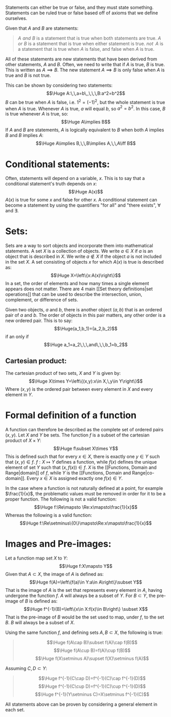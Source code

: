 Statements can either be true or false, and they must state something. Statements can be ruled true or false based off of axioms that we define ourselves.

Given that $A$ and $B$ are statements:
> $A\,\,and\,\,B$ is a statement that is true when both statements are true.
> $A\,\,or\,\,B$ is a statement that is true when either statement is true.
> $not\,\,\,A$ is a statement that is true when $A$ is false, and false when $A$ is true.

All of these statements are new statements that have been derived from other statements, $A$ and $B$. Often, we need to write that if $A$ is true, $B$ is true. This is written as $A\implies B$. The new statement $A\implies B$ is only false when $A$ is true and $B$ is not true.

This can be shown by considering two statements:
$$\Huge A:\,\,a=b\,,\,\,\,B:a^2=b^2$$
$B$ can be true when $A$ is false, i.e. $1^2=(-1)^2$, but the whole statement is true when $A$ is true. Whenever $A$ is true, $a$ will equal $b$, so $a^2=b^2$. In this case, $B$ is true whenever $A$ is true, so:
$$\Huge A\implies B$$
If $A$ and $B$ are statements, $A$ is logically equivalent to $B$ when both $A$ implies $B$ and $B$ implies $A$:
$$\Huge A\implies B,\,\,B\implies A,\,\,A\iff B$$

# Conditional statements:

Often, statements will depend on a variable, $x$. This is to say that a conditional statement's truth depends on $x$:
$$\Huge A(x)$$
$A(x)$ is true for some $x$ and false for other $x$. A conditional statement can become a statement by using the quantifiers "for all" and "there exists", $\forall$ and $\exists$.

# Sets:

Sets are a way to sort objects and incorporate them into mathematical statements. A set $X$ is a collection of objects. We write $a\in X$ if $a$ is an object that is described in $X$. We write $a\notin X$ if the object $a$ is not included in the set $X$. A set consisting of objects $x$ for which $A(x)$ is true is described as:
$$\Huge X=\left\{x:A(x)\right\}$$
In a set, the order of elements and how many times a single element appears does not matter. There are 4 main [[Set theory definitions|set operations]] that can be used to describe the intersection, union, complement, or difference of sets.

Given two objects, $a$ and $b$, there is another object $(a,b)$ that is an ordered pair of $a$ and $b$. The order of objects in this pair matters, any other order is a new ordered pair. This is to say:
$$\Huge(a_1,b_1)=(a_2,b_2)$$
if an only if
$$\Huge a_1=a_2\,\,\,and\,\,\,b_1=b_2$$

## Cartesian product:

The cartesian product of two sets, $X$ and $Y$ is given by:
$$\Huge X\times Y=\left\{(x,y):x\in X,\,y\in Y\right\}$$
Where $(x,y)$ is the ordered pair between every element in $X$ and every element in $Y$.

# Formal definition of a function

A function can therefore be described as the complete set of ordered pairs $(x,y)$. Let $X$ and $Y$ be sets. The function $f$ is a subset of the cartesian product of $X\times Y$:
$$\Huge f\subset X\times Y$$
This is defined such that for every $x\in X$, there is exactly one $y\in Y$ such that $(x,y)\in f$. $f:X\mapsto Y$ defines a function, while $f(x)$ defines the unique element of set $Y$ such that $(x,f(x))\in f$. $X$ is the [[Functions, Domain and Range|domain]] of $f$, while $Y$ is the [[Functions, Domain and Range|co-domain]]. Every $x\in X$ is assigned exactly one $f(x)\in Y$.

In the case where a function is not naturally defined at a point, for example $\frac{1}{x}$, the problematic values must be removed in order for it to be a proper function. The following is not a valid function:
$$\Huge f:\Re\mapsto \Re:x\mapsto\frac{1}{x}$$
Whereas the following is a valid function:
$$\Huge f:\Re\setminus\{0\}\mapsto\Re:x\mapsto\frac{1}{x}$$

# Images and Pre-images:

Let a function map set $X$ to $Y$:
$$\Huge f:X\mapsto Y$$
Given that $A\subset X$, the image of $A$ is defined as:
$$\Huge f(A)=\left\{f(a)\in Y:a\in A\right\}\subset Y$$
That is the image of $A$ is the set that represents every element in $A$, having undergone the function $f$. $A$ will always be a subset of $Y$. For $B\subset Y$, the pre-image of $B$ is defined as:
$$\Huge f^{-1}(B)=\left\{x\in X:f(x)\in B\right\} \subset X$$
That is the pre-image of $B$ would be the set used to map, under $f$, to the set $B$. $B$ will always be a subset of $X$.

Using the same function $f$, and defining sets $A,B\subset X$, the following is true:
>$$\Huge f(A\cap B)\subset f(A)\cap f(B)$$
>$$\Huge f(A\cup B)=f(A)\cup f(B)$$
>$$\Huge f(X\setminus A)\supset f(X)\setminus f(A)$$

Assuming $C,D\subset Y$:
>$$\Huge f^{-1}(C\cap D)=f^{-1}(C)\cap f^{-1}(D)$$
>$$\Huge f^{-1}(C\cup D)=f^{-1}(C)\cup f^{-1}(D)$$
>$$\Huge f^{-1}(Y\setminus C)=X\setminus f^{-1}(C)$$

All statements above can be proven by considering a general element in each set.